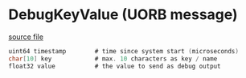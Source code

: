 # DebugKeyValue (UORB message)



[source file](https://github.com/PX4/PX4-Autopilot/blob/release/1.14/msg/DebugKeyValue.msg)

```c
uint64 timestamp		# time since system start (microseconds)
char[10] key			# max. 10 characters as key / name
float32 value			# the value to send as debug output

```
